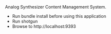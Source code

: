 Analog Synthesizer Content Management System.

* Run bundle install before using this application
* Run shotgun
* Browse to http://localhost:9393
